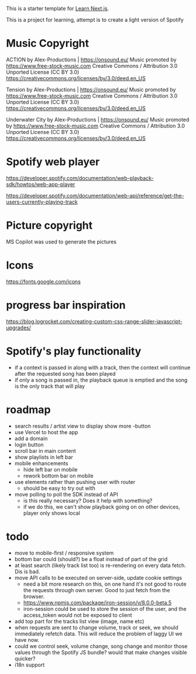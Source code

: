 This is a starter template for [Learn Next.js](https://nextjs.org/learn).

This is a project for learning, attempt is to create a light version of Spotify

# Music Copyright

ACTION by Alex-Productions | https://onsound.eu/
Music promoted by https://www.free-stock-music.com
Creative Commons / Attribution 3.0 Unported License (CC BY 3.0)
https://creativecommons.org/licenses/by/3.0/deed.en_US

Tension by Alex-Productions | https://onsound.eu/
Music promoted by https://www.free-stock-music.com
Creative Commons / Attribution 3.0 Unported License (CC BY 3.0)
https://creativecommons.org/licenses/by/3.0/deed.en_US

Underwater City by Alex-Productions | https://onsound.eu/
Music promoted by https://www.free-stock-music.com
Creative Commons / Attribution 3.0 Unported License (CC BY 3.0)
https://creativecommons.org/licenses/by/3.0/deed.en_US

# Spotify web player

https://developer.spotify.com/documentation/web-playback-sdk/howtos/web-app-player

https://developer.spotify.com/documentation/web-api/reference/get-the-users-currently-playing-track

# Picture copyright

MS Copilot was used to generate the pictures

# Icons

https://fonts.google.com/icons

# progress bar inspiration

https://blog.logrocket.com/creating-custom-css-range-slider-javascript-upgrades/

# Spotify's play functionality

- if a context is passed in along with a track, then the context will continue after the requested song has been played
- if only a song is passed in, the playback queue is emptied and the song is the only track that will play

# roadmap

- search results / artist view to display show more -button
- use Vercel to host the app
- add a domain
- login button
- scroll bar in main content
- show playlists in left bar
- mobile enhancements
  - hide left bar on mobile
  - rework bottom bar on mobile
- use <Link> elements rather than pushing user with router
  - should be easy to try out with <CurrentPlaybackInfo>
- move polling to poll the SDK instead of API
  - is this really necessary? Does it help with something?
  - if we do this, we can't show playback going on on other devices, player only shows local

# todo

- move to mobile-first / responsive system
- bottom bar could (should?) be a float instead of part of the grid
- at least search (likely track list too) is re-rendering on every data fetch. Dis is bad.
- move API calls to be executed on server-side, update cookie settings
  - need a bit more research on this, on one hand it's not good to route the requests
    through own server. Good to just fetch from the browser.
  - https://www.npmjs.com/package/iron-session/v/8.0.0-beta.5
  - iron-session could be used to store the session of the user, and the access_token would not be exposed to client
- add top part for the tracks list view (image, name etc)
- when requests are sent to change volume, track or seek, we should immediately refetch data. This will reduce the problem of laggy UI we have now.
- could we control seek, volume change, song change and monitor those values through the Spotify JS bundle? would that make changes visible quicker?
- i18n support
